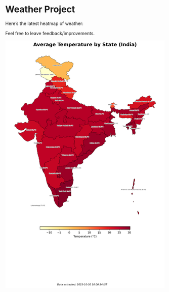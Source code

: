 # Weather Project

Here’s the latest heatmap of weather:

Feel free to leave feedback/improvements.

![India Heatmap](docs/assets/india_heatmap.png?v=02E9EC)
